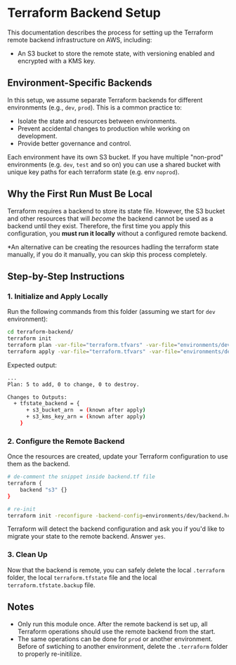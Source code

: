 # Terraform Backend Setup

This documentation describes the process for setting up the Terraform remote backend infrastructure on AWS, including:
- An S3 bucket to store the remote state, with versioning enabled and encrypted with a KMS key.

## Environment-Specific Backends

In this setup, we assume separate Terraform backends for different environments (e.g., `dev`, `prod`). This is a common practice to:

- Isolate the state and resources between environments.
- Prevent accidental changes to production while working on development.
- Provide better governance and control.

Each environment have its own S3 bucket. If you have multiple "non-prod" environments (e.g. `dev`, `test` and so on) you can use a shared bucket with unique key paths for each terraform state (e.g. env `noprod`).

## Why the First Run Must Be Local

Terraform requires a backend to store its state file. However, the S3 bucket and other resources that will *become* the backend cannot be used as a backend until they exist. Therefore, the first time you apply this configuration, you **must run it locally** without a configured remote backend.

\*An alternative can be creating the resources hadling the terraform state manually, if you do it manually, you can skip this process completely.

## Step-by-Step Instructions

### 1. Initialize and Apply Locally

Run the following commands from this folder (assuming we start for `dev` environment):

```bash
cd terraform-backend/
terraform init
terraform plan -var-file="terraform.tfvars" -var-file="environments/dev/backend_dev.tfvars" # optional to check the changes
terraform apply -var-file="terraform.tfvars" -var-file="environments/dev/backend_dev.tfvars"
```

Expected output:

```bash
...
Plan: 5 to add, 0 to change, 0 to destroy.

Changes to Outputs:
  + tfstate_backend = {
      + s3_bucket_arn  = (known after apply)
      + s3_kms_key_arn = (known after apply)
    }
```

### 2. Configure the Remote Backend

Once the resources are created, update your Terraform configuration to use them as the backend.

```bash
# de-comment the snippet inside backend.tf file
terraform {
	backend "s3" {}
}

# re-init
terraform init -reconfigure -backend-config=environments/dev/backend.hcl
```

Terraform will detect the backend configuration and ask you if you'd like to migrate your state to the remote backend. Answer `yes`.

### 3. Clean Up
Now that the backend is remote, you can safely delete the local `.terraform` folder, the local `terraform.tfstate` file and the local `terraform.tfstate.backup` file.

## Notes
- Only run this module once. After the remote backend is set up, all Terraform operations should use the remote backend from the start.
- The same operations can be done for `prod` or another environment. Before of swtiching to another environment, delete the `.terraform` folder to properly re-initilize.